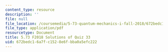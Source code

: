 ```yaml
---
content_type: resource
description: ''
file: null
file_location: /coursemedia/5-73-quantum-mechanics-i-fall-2018/672bedc16a7fc1528e6fbba0a5efc222_MIT5_73F18_quiz33_soln.pdf
file_type: application/pdf
resourcetype: Document
title: 5.73 F2018 Solutions of Quiz 33
uid: 672bedc1-6a7f-c152-8e6f-bba0a5efc222
---
```

